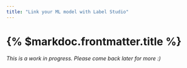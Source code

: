 ```yaml
---
title: "Link your ML model with Label Studio"
---
```


# {% $markdoc.frontmatter.title %}

_This is a work in progress. Please come back later for more :)_
